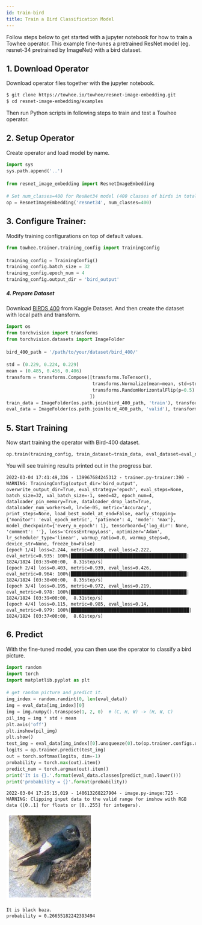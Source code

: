 ```yaml
---
id: train-bird
title: Train a Bird Classification Model
---
```


Follow steps below to get started with a jupyter notebook for how to train a Towhee operator.
This example fine-tunes a pretrained ResNet model (eg. resnet-34 pretrained by ImageNet) with a bird dataset.

## 1. Download Operator
Download operator files together with the jupyter notebook.
```bash
$ git clone https://towhee.io/towhee/resnet-image-embedding.git
$ cd resnet-image-embedding/examples
```
Then run Python scripts in following steps to train and test a Towhee operator.

## 2. Setup Operator
Create operator and load model by name.
```python
import sys
sys.path.append('..')

from resnet_image_embedding import ResnetImageEmbedding

# Set num_classes=400 for ResNet34 model (400 classes of birds in total)
op = ResnetImageEmbedding('resnet34', num_classes=400)
```

## 3. Configure Trainer:
Modify training configurations on top of default values.

```python
from towhee.trainer.training_config import TrainingConfig

training_config = TrainingConfig()
training_config.batch_size = 32
training_config.epoch_num = 4
training_config.output_dir = 'bird_output'
```

##### 4. Prepare Dataset
Download [BIRDS 400](https://www.kaggle.com/gpiosenka/100-bird-species) from Kaggle Dataset.
And then create the dataset with local path and transform.
```python
import os
from torchvision import transforms
from torchvision.datasets import ImageFolder

bird_400_path = '/path/to/your/dataset/bird_400/'

std = (0.229, 0.224, 0.229)
mean = (0.485, 0.456, 0.406)
transform = transforms.Compose([transforms.ToTensor(),
                                transforms.Normalize(mean=mean, std=std),
                                transforms.RandomHorizontalFlip(p=0.5)
                               ])
train_data = ImageFolder(os.path.join(bird_400_path, 'train'), transform=transform)
eval_data = ImageFolder(os.path.join(bird_400_path, 'valid'), transform=transform)
```

## 5. Start Training

Now start training the operator with Bird-400 dataset.

```python
op.train(training_config, train_dataset=train_data, eval_dataset=eval_data)
```
You will see training results printed out in the progress bar.

    2022-03-04 17:41:49,336 - 139967684245312 - trainer.py-trainer:390 - WARNING: TrainingConfig(output_dir='bird_output', overwrite_output_dir=True, eval_strategy='epoch', eval_steps=None, batch_size=32, val_batch_size=-1, seed=42, epoch_num=4, dataloader_pin_memory=True, dataloader_drop_last=True, dataloader_num_workers=0, lr=5e-05, metric='Accuracy', print_steps=None, load_best_model_at_end=False, early_stopping={'monitor': 'eval_epoch_metric', 'patience': 4, 'mode': 'max'}, model_checkpoint={'every_n_epoch': 1}, tensorboard={'log_dir': None, 'comment': ''}, loss='CrossEntropyLoss', optimizer='Adam', lr_scheduler_type='linear', warmup_ratio=0.0, warmup_steps=0, device_str=None, freeze_bn=False)
    [epoch 1/4] loss=2.244, metric=0.668, eval_loss=2.222, eval_metric=0.935: 100%|███████████████████████████████████████████| 1824/1824 [03:39<00:00,  8.31step/s]
    [epoch 2/4] loss=0.403, metric=0.939, eval_loss=0.426, eval_metric=0.964: 100%|███████████████████████████████████████████| 1824/1824 [03:38<00:00,  8.35step/s]
    [epoch 3/4] loss=0.195, metric=0.972, eval_loss=0.219, eval_metric=0.978: 100%|███████████████████████████████████████████| 1824/1824 [03:39<00:00,  8.31step/s]
    [epoch 4/4] loss=0.115, metric=0.985, eval_loss=0.14, eval_metric=0.979: 100%|████████████████████████████████████████████| 1824/1824 [03:37<00:00,  8.61step/s]

## 6. Predict

With the fine-tuned model, you can then use the operator to classify a bird picture.
```python
import random
import torch
import matplotlib.pyplot as plt

# get random picture and predict it.
img_index = random.randint(0, len(eval_data))
img = eval_data[img_index][0]
img = img.numpy().transpose(1, 2, 0)  # (C, H, W) -> (H, W, C)
pil_img = img * std + mean
plt.axis('off')
plt.imshow(pil_img)
plt.show()
test_img = eval_data[img_index][0].unsqueeze(0).to(op.trainer.configs.device)
logits = op.trainer.predict(test_img)
out = torch.softmax(logits, dim=-1)
probability = torch.max(out).item()
predict_num = torch.argmax(out).item()
print('It is {}.'.format(eval_data.classes[predict_num].lower()))
print('probability = {}'.format(probability))
```

    2022-03-04 17:25:15,019 - 140613268227904 - image.py-image:725 - WARNING: Clipping input data to the valid range for imshow with RGB data ([0..1] for floats or [0..255] for integers).

![png](bird_image.png)

    It is black baza.
    probability = 0.26655182242393494
